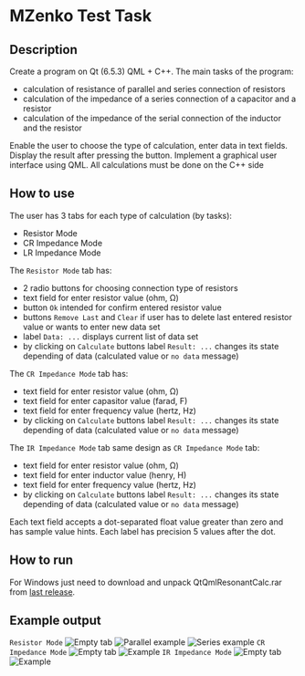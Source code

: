 # MZenko Test Task
## Description
Create a program on Qt (6.5.3) QML + C++.
The main tasks of the program:
- calculation of resistance of parallel and series connection of resistors
- calculation of the impedance of a series connection of a capacitor and a resistor
- calculation of the impedance of the serial connection of the inductor and the resistor

Enable the user to choose the type of calculation, enter data in text fields. Display the result after pressing the button.
Implement a graphical user interface using QML.
All calculations must be done on the C++ side
## How to use
The user has 3 tabs for each type of calculation (by tasks):
- Resistor Mode
- CR Impedance Mode
- LR Impedance Mode

The `Resistor Mode` tab has:
- 2 radio buttons for choosing connection type of resistors
- text field for enter resistor value (ohm, Ω)
- button `Ok` intended for confirm entered resistor value
- buttons `Remove Last` and `Clear` if user has to delete last entered resistor value or wants to enter new data set
- label `Data: ...` displays current list of data set
- by clicking on `Calculate` buttons label `Result: ...` changes its state depending of data (calculated value or `no data` message)

The `CR Impedance Mode` tab has:
- text field for enter resistor value (ohm, Ω)
- text field for enter capasitor value (farad, F)
- text field for enter frequency value (hertz, Hz)
- by clicking on `Calculate` buttons label `Result: ...` changes its state depending of data (calculated value or `no data` message)

The `IR Impedance Mode` tab same design as `CR Impedance Mode` tab:
- text field for enter resistor value (ohm, Ω)
- text field for enter inductor value (henry, H)
- text field for enter frequency value (hertz, Hz)
- by clicking on `Calculate` buttons label `Result: ...` changes its state depending of data (calculated value or `no data` message)

Each text field accepts a dot-separated float value greater than zero and has sample value hints.
Each label has precision 5 values ​​after the dot.
## How to run
For Windows just need to download and unpack QtQmlResonantCalc.rar from
[last release](https://github.com/NazarFrenk/mzenko-test-task/releases).
## Example output
`Resistor Mode`
![Empty tab](./resistor_mode_1.png)
![Parallel example](./resistor_mode_2.png)
![Series example](./resistor_mode_3.png)
`CR Impedance Mode`
![Empty tab](./cr_mode_1.png)
![Example](./cr_mode_2.png)
`IR Impedance Mode`
![Empty tab](./ir_mode_1.png)
![Example](./ir_mode_2.png)
